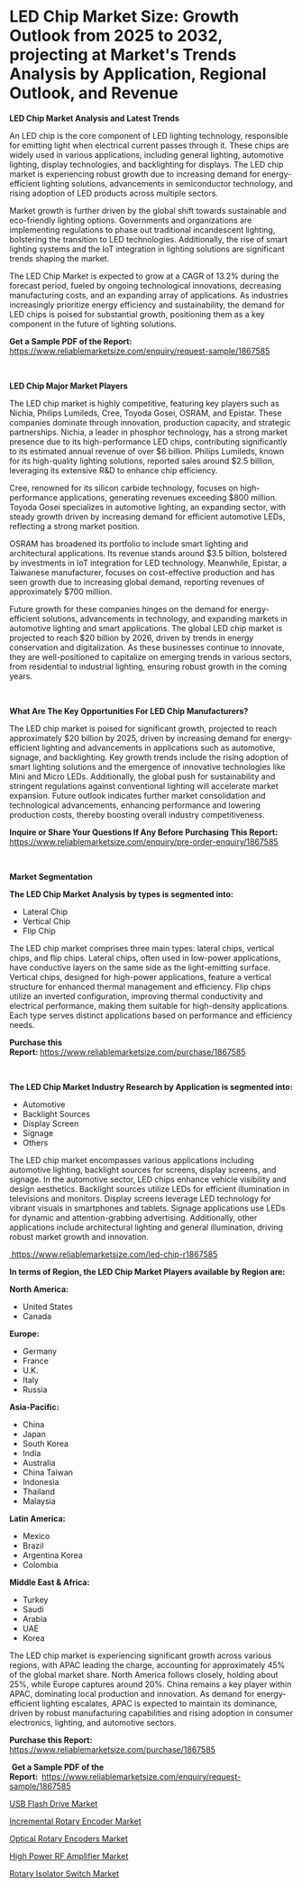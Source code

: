 <p><h1>LED Chip Market Size: Growth Outlook from 2025 to 2032, projecting at Market's Trends Analysis by Application, Regional Outlook, and Revenue</h1></p><p><strong>LED Chip Market Analysis and Latest Trends</strong></p>
<p><p>An LED chip is the core component of LED lighting technology, responsible for emitting light when electrical current passes through it. These chips are widely used in various applications, including general lighting, automotive lighting, display technologies, and backlighting for displays. The LED chip market is experiencing robust growth due to increasing demand for energy-efficient lighting solutions, advancements in semiconductor technology, and rising adoption of LED products across multiple sectors.</p><p>Market growth is further driven by the global shift towards sustainable and eco-friendly lighting options. Governments and organizations are implementing regulations to phase out traditional incandescent lighting, bolstering the transition to LED technologies. Additionally, the rise of smart lighting systems and the IoT integration in lighting solutions are significant trends shaping the market.</p><p>The LED Chip Market is expected to grow at a CAGR of 13.2% during the forecast period, fueled by ongoing technological innovations, decreasing manufacturing costs, and an expanding array of applications. As industries increasingly prioritize energy efficiency and sustainability, the demand for LED chips is poised for substantial growth, positioning them as a key component in the future of lighting solutions.</p></p>
<p><strong>Get a Sample PDF of the Report:&nbsp;</strong> <a href="https://www.reliablemarketsize.com/enquiry/request-sample/1867585?utm_campaign=1895&utm_medium=2&utm_source=Github&utm_content=ia&utm_term=06042025&utm_id=led-chip">https://www.reliablemarketsize.com/enquiry/request-sample/1867585</a></p>
<p>&nbsp;</p>
<p><strong>LED Chip Major Market Players</strong></p>
<p><p>The LED chip market is highly competitive, featuring key players such as Nichia, Philips Lumileds, Cree, Toyoda Gosei, OSRAM, and Epistar. These companies dominate through innovation, production capacity, and strategic partnerships. Nichia, a leader in phosphor technology, has a strong market presence due to its high-performance LED chips, contributing significantly to its estimated annual revenue of over $6 billion. Philips Lumileds, known for its high-quality lighting solutions, reported sales around $2.5 billion, leveraging its extensive R&D to enhance chip efficiency.</p><p>Cree, renowned for its silicon carbide technology, focuses on high-performance applications, generating revenues exceeding $800 million. Toyoda Gosei specializes in automotive lighting, an expanding sector, with steady growth driven by increasing demand for efficient automotive LEDs, reflecting a strong market position. </p><p>OSRAM has broadened its portfolio to include smart lighting and architectural applications. Its revenue stands around $3.5 billion, bolstered by investments in IoT integration for LED technology. Meanwhile, Epistar, a Taiwanese manufacturer, focuses on cost-effective production and has seen growth due to increasing global demand, reporting revenues of approximately $700 million.</p><p>Future growth for these companies hinges on the demand for energy-efficient solutions, advancements in technology, and expanding markets in automotive lighting and smart applications. The global LED chip market is projected to reach $20 billion by 2026, driven by trends in energy conservation and digitalization. As these businesses continue to innovate, they are well-positioned to capitalize on emerging trends in various sectors, from residential to industrial lighting, ensuring robust growth in the coming years.</p></p>
<p>&nbsp;</p>
<p><strong>What Are The Key Opportunities For LED Chip Manufacturers?</strong></p>
<p><p>The LED chip market is poised for significant growth, projected to reach approximately $20 billion by 2025, driven by increasing demand for energy-efficient lighting and advancements in applications such as automotive, signage, and backlighting. Key growth trends include the rising adoption of smart lighting solutions and the emergence of innovative technologies like Mini and Micro LEDs. Additionally, the global push for sustainability and stringent regulations against conventional lighting will accelerate market expansion. Future outlook indicates further market consolidation and technological advancements, enhancing performance and lowering production costs, thereby boosting overall industry competitiveness.</p></p>
<p><strong>Inquire or Share Your Questions If Any Before Purchasing This Report:</strong> <a href="https://www.reliablemarketsize.com/enquiry/pre-order-enquiry/1867585?utm_campaign=1895&utm_medium=2&utm_source=Github&utm_content=ia&utm_term=06042025&utm_id=led-chip">https://www.reliablemarketsize.com/enquiry/pre-order-enquiry/1867585</a></p>
<p>&nbsp;</p>
<p><strong>Market Segmentation</strong></p>
<p><strong>The LED Chip Market Analysis by types is segmented into:</strong></p>
<p><ul><li>Lateral Chip</li><li>Vertical Chip</li><li>Flip Chip</li></ul></p>
<p><p>The LED chip market comprises three main types: lateral chips, vertical chips, and flip chips. Lateral chips, often used in low-power applications, have conductive layers on the same side as the light-emitting surface. Vertical chips, designed for high-power applications, feature a vertical structure for enhanced thermal management and efficiency. Flip chips utilize an inverted configuration, improving thermal conductivity and electrical performance, making them suitable for high-density applications. Each type serves distinct applications based on performance and efficiency needs.</p></p>
<p><strong>Purchase this Report:&nbsp;</strong><a href="https://www.reliablemarketsize.com/purchase/1867585?utm_campaign=1895&utm_medium=2&utm_source=Github&utm_content=ia&utm_term=06042025&utm_id=led-chip">https://www.reliablemarketsize.com/purchase/1867585</a></p>
<p>&nbsp;</p>
<p><strong>The LED Chip Market Industry Research by Application is segmented into:</strong></p>
<p><ul><li>Automotive</li><li>Backlight Sources</li><li>Display Screen</li><li>Signage</li><li>Others</li></ul></p>
<p><p>The LED chip market encompasses various applications including automotive lighting, backlight sources for screens, display screens, and signage. In the automotive sector, LED chips enhance vehicle visibility and design aesthetics. Backlight sources utilize LEDs for efficient illumination in televisions and monitors. Display screens leverage LED technology for vibrant visuals in smartphones and tablets. Signage applications use LEDs for dynamic and attention-grabbing advertising. Additionally, other applications include architectural lighting and general illumination, driving robust market growth and innovation.</p></p>
<p><a href="https://www.reliablemarketsize.com/led-chip-r1867585?utm_campaign=1895&utm_medium=2&utm_source=Github&utm_content=ia&utm_term=06042025&utm_id=led-chip">&nbsp;https://www.reliablemarketsize.com/led-chip-r1867585</a></p>
<p><strong>In terms of Region, the LED Chip Market Players available by Region are:</strong></p>
<p>
    <p> <strong> North America: </strong>
        <ul>
            <li>United States</li>
            <li>Canada</li>
        </ul>
        </p> 
    <p> <strong> Europe: </strong>
        <ul>
            <li>Germany</li>
            <li>France</li>
            <li>U.K.</li>
            <li>Italy</li>
            <li>Russia</li>
        </ul>
        </p> 
    <p> <strong> Asia-Pacific: </strong>
        <ul>
            <li>China</li>
            <li>Japan</li>
            <li>South Korea</li>
            <li>India</li>
            <li>Australia</li>
            <li>China Taiwan</li>
            <li>Indonesia</li>
            <li>Thailand</li>
            <li>Malaysia</li>
        </ul>
        </p> 
    <p> <strong> Latin America: </strong>
        <ul>
            <li>Mexico</li>
            <li>Brazil</li>
            <li>Argentina Korea</li>
            <li>Colombia</li>
        </ul>
        </p> 
    <p> <strong> Middle East & Africa: </strong>
        <ul>
            <li>Turkey</li>
            <li>Saudi</li>
            <li>Arabia</li>
            <li>UAE</li>
            <li>Korea</li>
        </ul>
    </p>
    </p>
<p><p>The LED chip market is experiencing significant growth across various regions, with APAC leading the charge, accounting for approximately 45% of the global market share. North America follows closely, holding about 25%, while Europe captures around 20%. China remains a key player within APAC, dominating local production and innovation. As demand for energy-efficient lighting escalates, APAC is expected to maintain its dominance, driven by robust manufacturing capabilities and rising adoption in consumer electronics, lighting, and automotive sectors.</p></p>
<p><strong>Purchase this Report: </strong><a href="https://www.reliablemarketsize.com/purchase/1867585?utm_campaign=1895&utm_medium=2&utm_source=Github&utm_content=ia&utm_term=06042025&utm_id=led-chip">https://www.reliablemarketsize.com/purchase/1867585</a></p>
<p>&nbsp;<strong>Get a Sample PDF of the Report:&nbsp;&nbsp;</strong><a href="https://www.reliablemarketsize.com/enquiry/request-sample/1867585?utm_campaign=1895&utm_medium=2&utm_source=Github&utm_content=ia&utm_term=06042025&utm_id=led-chip">https://www.reliablemarketsize.com/enquiry/request-sample/1867585</a></p>
<p><strong></strong></p>
<p><p><a href="https://github.com/shapurforouz/Market-Research-Report-List-1/blob/main/usb-flash-drive-market.md?utm_campaign=1895&utm_medium=2&utm_source=Github&utm_content=ia&utm_term=06042025&utm_id=led-chip">USB Flash Drive Market</a></p><p><a href="https://github.com/jemalapoilly/Market-Research-Report-List-1/blob/main/incremental-rotary-encoder-market.md?utm_campaign=1895&utm_medium=2&utm_source=Github&utm_content=ia&utm_term=06042025&utm_id=led-chip">Incremental Rotary Encoder Market</a></p><p><a href="https://github.com/oatisorenscl/Market-Research-Report-List-1/blob/main/optical-rotary-encoders-market.md?utm_campaign=1895&utm_medium=2&utm_source=Github&utm_content=ia&utm_term=06042025&utm_id=led-chip">Optical Rotary Encoders Market</a></p><p><a href="https://github.com/siriyagayo/Market-Research-Report-List-1/blob/main/high-power-rf-amplifier-market.md?utm_campaign=1895&utm_medium=2&utm_source=Github&utm_content=ia&utm_term=06042025&utm_id=led-chip">High Power RF Amplifier Market</a></p><p><a href="https://github.com/norbyboyse4d/Market-Research-Report-List-1/blob/main/rotary-isolator-switch-market.md?utm_campaign=1895&utm_medium=2&utm_source=Github&utm_content=ia&utm_term=06042025&utm_id=led-chip">Rotary Isolator Switch Market</a></p></p>